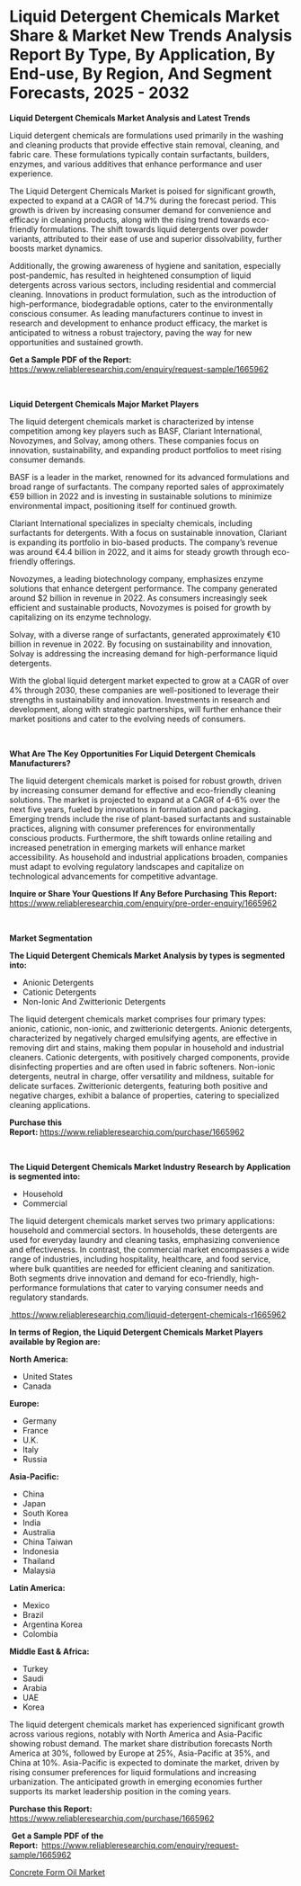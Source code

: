 <p><h1>Liquid Detergent Chemicals Market Share & Market New Trends Analysis Report By Type, By Application, By End-use, By Region, And Segment Forecasts, 2025 - 2032</h1></p><p><strong>Liquid Detergent Chemicals Market Analysis and Latest Trends</strong></p>
<p><p>Liquid detergent chemicals are formulations used primarily in the washing and cleaning products that provide effective stain removal, cleaning, and fabric care. These formulations typically contain surfactants, builders, enzymes, and various additives that enhance performance and user experience. </p><p>The Liquid Detergent Chemicals Market is poised for significant growth, expected to expand at a CAGR of 14.7% during the forecast period. This growth is driven by increasing consumer demand for convenience and efficacy in cleaning products, along with the rising trend towards eco-friendly formulations. The shift towards liquid detergents over powder variants, attributed to their ease of use and superior dissolvability, further boosts market dynamics. </p><p>Additionally, the growing awareness of hygiene and sanitation, especially post-pandemic, has resulted in heightened consumption of liquid detergents across various sectors, including residential and commercial cleaning. Innovations in product formulation, such as the introduction of high-performance, biodegradable options, cater to the environmentally conscious consumer. As leading manufacturers continue to invest in research and development to enhance product efficacy, the market is anticipated to witness a robust trajectory, paving the way for new opportunities and sustained growth.</p></p>
<p><strong>Get a Sample PDF of the Report:&nbsp;</strong> <a href="https://www.reliableresearchiq.com/enquiry/request-sample/1665962?utm_campaign=3055&utm_medium=2&utm_source=Github&utm_content=ia&utm_term=31032025&utm_id=liquid-detergent-chemicals">https://www.reliableresearchiq.com/enquiry/request-sample/1665962</a></p>
<p>&nbsp;</p>
<p><strong>Liquid Detergent Chemicals Major Market Players</strong></p>
<p><p>The liquid detergent chemicals market is characterized by intense competition among key players such as BASF, Clariant International, Novozymes, and Solvay, among others. These companies focus on innovation, sustainability, and expanding product portfolios to meet rising consumer demands.</p><p>BASF is a leader in the market, renowned for its advanced formulations and broad range of surfactants. The company reported sales of approximately €59 billion in 2022 and is investing in sustainable solutions to minimize environmental impact, positioning itself for continued growth.</p><p>Clariant International specializes in specialty chemicals, including surfactants for detergents. With a focus on sustainable innovation, Clariant is expanding its portfolio in bio-based products. The company’s revenue was around €4.4 billion in 2022, and it aims for steady growth through eco-friendly offerings.</p><p>Novozymes, a leading biotechnology company, emphasizes enzyme solutions that enhance detergent performance. The company generated around $2 billion in revenue in 2022. As consumers increasingly seek efficient and sustainable products, Novozymes is poised for growth by capitalizing on its enzyme technology.</p><p>Solvay, with a diverse range of surfactants, generated approximately €10 billion in revenue in 2022. By focusing on sustainability and innovation, Solvay is addressing the increasing demand for high-performance liquid detergents.</p><p>With the global liquid detergent market expected to grow at a CAGR of over 4% through 2030, these companies are well-positioned to leverage their strengths in sustainability and innovation. Investments in research and development, along with strategic partnerships, will further enhance their market positions and cater to the evolving needs of consumers.</p></p>
<p>&nbsp;</p>
<p><strong>What Are The Key Opportunities For Liquid Detergent Chemicals Manufacturers?</strong></p>
<p><p>The liquid detergent chemicals market is poised for robust growth, driven by increasing consumer demand for effective and eco-friendly cleaning solutions. The market is projected to expand at a CAGR of 4-6% over the next five years, fueled by innovations in formulation and packaging. Emerging trends include the rise of plant-based surfactants and sustainable practices, aligning with consumer preferences for environmentally conscious products. Furthermore, the shift towards online retailing and increased penetration in emerging markets will enhance market accessibility. As household and industrial applications broaden, companies must adapt to evolving regulatory landscapes and capitalize on technological advancements for competitive advantage.</p></p>
<p><strong>Inquire or Share Your Questions If Any Before Purchasing This Report:</strong> <a href="https://www.reliableresearchiq.com/enquiry/pre-order-enquiry/1665962?utm_campaign=3055&utm_medium=2&utm_source=Github&utm_content=ia&utm_term=31032025&utm_id=liquid-detergent-chemicals">https://www.reliableresearchiq.com/enquiry/pre-order-enquiry/1665962</a></p>
<p>&nbsp;</p>
<p><strong>Market Segmentation</strong></p>
<p><strong>The Liquid Detergent Chemicals Market Analysis by types is segmented into:</strong></p>
<p><ul><li>Anionic Detergents</li><li>Cationic Detergents</li><li>Non-Ionic And Zwitterionic Detergents</li></ul></p>
<p><p>The liquid detergent chemicals market comprises four primary types: anionic, cationic, non-ionic, and zwitterionic detergents. Anionic detergents, characterized by negatively charged emulsifying agents, are effective in removing dirt and stains, making them popular in household and industrial cleaners. Cationic detergents, with positively charged components, provide disinfecting properties and are often used in fabric softeners. Non-ionic detergents, neutral in charge, offer versatility and mildness, suitable for delicate surfaces. Zwitterionic detergents, featuring both positive and negative charges, exhibit a balance of properties, catering to specialized cleaning applications.</p></p>
<p><strong>Purchase this Report:&nbsp;</strong><a href="https://www.reliableresearchiq.com/purchase/1665962?utm_campaign=3055&utm_medium=2&utm_source=Github&utm_content=ia&utm_term=31032025&utm_id=liquid-detergent-chemicals">https://www.reliableresearchiq.com/purchase/1665962</a></p>
<p>&nbsp;</p>
<p><strong>The Liquid Detergent Chemicals Market Industry Research by Application is segmented into:</strong></p>
<p><ul><li>Household</li><li>Commercial</li></ul></p>
<p><p>The liquid detergent chemicals market serves two primary applications: household and commercial sectors. In households, these detergents are used for everyday laundry and cleaning tasks, emphasizing convenience and effectiveness. In contrast, the commercial market encompasses a wide range of industries, including hospitality, healthcare, and food service, where bulk quantities are needed for efficient cleaning and sanitization. Both segments drive innovation and demand for eco-friendly, high-performance formulations that cater to varying consumer needs and regulatory standards.</p></p>
<p><a href="https://www.reliableresearchiq.com/liquid-detergent-chemicals-r1665962?utm_campaign=3055&utm_medium=2&utm_source=Github&utm_content=ia&utm_term=31032025&utm_id=liquid-detergent-chemicals">&nbsp;https://www.reliableresearchiq.com/liquid-detergent-chemicals-r1665962</a></p>
<p><strong>In terms of Region, the Liquid Detergent Chemicals Market Players available by Region are:</strong></p>
<p>
    <p> <strong> North America: </strong>
        <ul>
            <li>United States</li>
            <li>Canada</li>
        </ul>
        </p> 
    <p> <strong> Europe: </strong>
        <ul>
            <li>Germany</li>
            <li>France</li>
            <li>U.K.</li>
            <li>Italy</li>
            <li>Russia</li>
        </ul>
        </p> 
    <p> <strong> Asia-Pacific: </strong>
        <ul>
            <li>China</li>
            <li>Japan</li>
            <li>South Korea</li>
            <li>India</li>
            <li>Australia</li>
            <li>China Taiwan</li>
            <li>Indonesia</li>
            <li>Thailand</li>
            <li>Malaysia</li>
        </ul>
        </p> 
    <p> <strong> Latin America: </strong>
        <ul>
            <li>Mexico</li>
            <li>Brazil</li>
            <li>Argentina Korea</li>
            <li>Colombia</li>
        </ul>
        </p> 
    <p> <strong> Middle East & Africa: </strong>
        <ul>
            <li>Turkey</li>
            <li>Saudi</li>
            <li>Arabia</li>
            <li>UAE</li>
            <li>Korea</li>
        </ul>
    </p>
    </p>
<p><p>The liquid detergent chemicals market has experienced significant growth across various regions, notably with North America and Asia-Pacific showing robust demand. The market share distribution forecasts North America at 30%, followed by Europe at 25%, Asia-Pacific at 35%, and China at 10%. Asia-Pacific is expected to dominate the market, driven by rising consumer preferences for liquid formulations and increasing urbanization. The anticipated growth in emerging economies further supports its market leadership position in the coming years.</p></p>
<p><strong>Purchase this Report: </strong><a href="https://www.reliableresearchiq.com/purchase/1665962?utm_campaign=3055&utm_medium=2&utm_source=Github&utm_content=ia&utm_term=31032025&utm_id=liquid-detergent-chemicals">https://www.reliableresearchiq.com/purchase/1665962</a></p>
<p>&nbsp;<strong>Get a Sample PDF of the Report:&nbsp;&nbsp;</strong><a href="https://www.reliableresearchiq.com/enquiry/request-sample/1665962?utm_campaign=3055&utm_medium=2&utm_source=Github&utm_content=ia&utm_term=31032025&utm_id=liquid-detergent-chemicals">https://www.reliableresearchiq.com/enquiry/request-sample/1665962</a></p>
<p><strong></strong></p>
<p><p><a href="https://github.com/XavierTyler76/Market-Research-Report-List-1/blob/main/concrete-form-oil-market.md?utm_campaign=3055&utm_medium=2&utm_source=Github&utm_content=ia&utm_term=31032025&utm_id=liquid-detergent-chemicals">Concrete Form Oil Market</a></p></p>